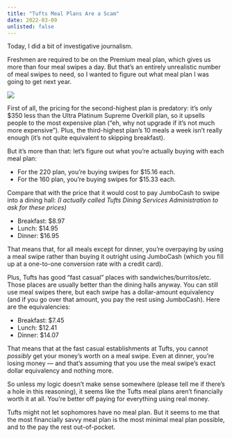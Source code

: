 ```yaml
---
title: "Tufts Meal Plans Are a Scam"
date: 2022-03-09
unlisted: false
---
```


Today, I did a bit of investigative journalism.

Freshmen are required to be on the Premium meal plan, which gives us more than four meal swipes a day. But that’s an entirely unrealistic number of meal swipes to need, so I wanted to figure out what meal plan I was going to get next year.

![](/posts/meal-plans/image.png)

First of all, the pricing for the second-highest plan is predatory: it’s only $350 less than the Ultra Platinum Supreme Overkill plan, so it upsells people to the most expensive plan (“eh, why not upgrade if it’s not much more expensive”). Plus, the third-highest plan’s 10 meals a week isn’t really enough (it’s not quite equivalent to skipping breakfast).

But it’s more than that: let’s figure out what you’re actually buying with each meal plan:

- For the 220 plan, you’re buying swipes for $15.16 each.
- For the 160 plan, you’re buying swipes for $15.33 each.

Compare that with the price that it would cost to pay JumboCash to swipe into a dining hall: _(I actually called Tufts Dining Services Administration to ask for these prices)_

- Breakfast: $8.97
- Lunch: $14.95
- Dinner: $16.95

That means that, for all meals except for dinner, you’re overpaying by using a meal swipe rather than buying it outright using JumboCash (which you fill up at a one-to-one conversion rate with a credit card).

Plus, Tufts has good “fast casual” places with sandwiches/burritos/etc. Those places are usually better than the dining halls anyway. You can still use meal swipes there, but each swipe has a dollar-amount equivalency (and if you go over that amount, you pay the rest using JumboCash). Here are the equivalencies:

- Breakfast: $7.45
- Lunch: $12.41
- Dinner: $14.07

That means that at the fast casual establishments at Tufts, you cannot _possibly_ get your money’s worth on a meal swipe. Even at dinner, you’re losing money — and that’s assuming that you use the meal swipe’s exact dollar equivalency and nothing more.

So unless my logic doesn’t make sense somewhere (please tell me if there’s a hole in this reasoning), it seems like the Tufts meal plans aren’t financially worth it at all. You’re better off paying for everything using real money.

Tufts might not let sophomores have no meal plan. But it seems to me that the most financially savvy meal plan is the most minimal meal plan possible, and to the pay the rest out-of-pocket.
